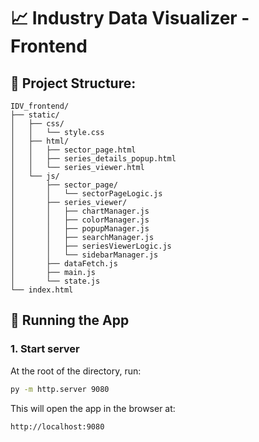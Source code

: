 # 📈 Industry Data Visualizer - Frontend

## 📁 Project Structure:
```
IDV_frontend/
├── static/
│   ├── css/
│   │   └── style.css
│   ├── html/
│   │   ├── sector_page.html
│   │   ├── series_details_popup.html
│   │   └── series_viewer.html
│   └── js/
│       ├── sector_page/
│       │   └── sectorPageLogic.js
│       ├── series_viewer/
│       │   ├── chartManager.js
│       │   ├── colorManager.js
│       │   ├── popupManager.js
│       │   ├── searchManager.js
│       │   ├── seriesViewerLogic.js
│       │   └── sidebarManager.js
│       ├── dataFetch.js
│       ├── main.js
│       └── state.js
└── index.html

```

## 🧪 Running the App

### 1. Start server

At the root of the directory, run:

```bash
py -m http.server 9080
```

This will open the app in the browser at:

```
http://localhost:9080
```

